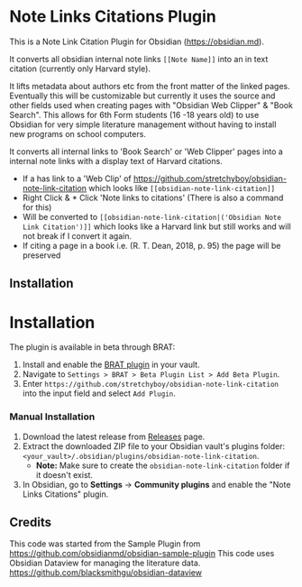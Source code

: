 # Note Links Citations Plugin

This is a Note Link Citation Plugin for Obsidian (https://obsidian.md).

It converts all obsidian internal note links `[[Note Name]]` into an in text citation (currently only Harvard style). 

It lifts metadata about authors etc from the front matter of the linked pages. Eventually this will be customizable but currently it uses the source and other fields used when creating pages with "Obsidian Web Clipper" & "Book Search". This allows for 6th Form students (16 -18 years old) to use Obsidian for very simple literature management without having to install new programs on school computers. 

It converts all internal links to 'Book Search' or 'Web Clipper' pages into a internal note links with a display text of Harvard citations.

* If a has link to a 'Web Clip' of https://github.com/stretchyboy/obsidian-note-link-citation  which looks like `[[obsidian-note-link-citation]]`
* Right Click & * Click 'Note links to citations' (There is also a command for this)
* Will be converted to `[[obsidian-note-link-citation|('Obsidian Note Link Citation')]]` which looks like a Harvard link but still works and will not break if I convert it again.
* If citing a page in a book i.e. (R. T. Dean, 2018, p. 95) the page will be preserved



## Installation

# Installation

The plugin is available in beta through BRAT:
1. Install and enable the [BRAT plugin](https://github.com/TfTHacker/obsidian42-brat) in your vault.
2. Navigate to `Settings > BRAT > Beta Plugin List > Add Beta Plugin`.
3. Enter `https://github.com/stretchyboy/obsidian-note-link-citation` into the input field and select `Add Plugin`.

<!--
### From within Obsidian

1.  Open Obsidian Settings (`Ctrl+,` or `Cmd+,`).
2.  Go to **Community plugins**.
3.  Click **Browse** to search community plugins.
4.  Search for "Note Links Citations".
5.  Click **Install**.
6.  After installation, go to the **Installed plugins** tab and enable the "Note Links Citations" plugin.
-->

### Manual Installation

1.  Download the latest release from [Releases](https://github.com/stretchyboy/obsidian-note-link-citation/releases) page.
2.  Extract the downloaded ZIP file to your Obsidian vault's plugins folder: `<your_vault>/.obsidian/plugins/obsidian-note-link-citation`.
    *   **Note:** Make sure to create the `obsidian-note-link-citation` folder if it doesn't exist.
3.  In Obsidian, go to **Settings** -> **Community plugins** and enable the "Note Links Citations" plugin.

## Credits

This code was started from the Sample Plugin from https://github.com/obsidianmd/obsidian-sample-plugin
This code uses Obsidian Dataview for managing the literature data. https://github.com/blacksmithgu/obsidian-dataview 